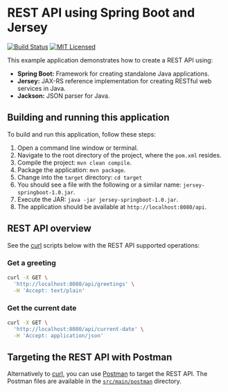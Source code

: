 # REST API using Spring Boot and Jersey

[![Build Status](https://travis-ci.org/cassiomolin/jersey-springboot.svg?branch=master)](https://travis-ci.org/cassiomolin/jersey-springboot)
[![MIT Licensed](https://img.shields.io/badge/license-MIT-blue.svg)](https://raw.githubusercontent.com/cassiomolin/jersey-springboot/master/LICENSE.txt)

This example application demonstrates how to create a REST API using:

 - **Spring Boot:** Framework for creating standalone Java applications.
 - **Jersey:** JAX-RS reference implementation for creating RESTful web services in Java.
 - **Jackson:** JSON parser for Java.

## Building and running this application

To build and run this application, follow these steps:

1. Open a command line window or terminal.
1. Navigate to the root directory of the project, where the `pom.xml` resides.
1. Compile the project: `mvn clean compile`.
1. Package the application: `mvn package`.
1. Change into the `target` directory: `cd target`
1. You should see a file with the following or a similar name: `jersey-springboot-1.0.jar`.
1. Execute the JAR: `java -jar jersey-springboot-1.0.jar`.
1. The application should be available at `http://localhost:8080/api`.

## REST API overview

See the [curl][] scripts below with the REST API supported operations:

### Get a greeting

```bash
curl -X GET \
  'http://localhost:8080/api/greetings' \
  -H 'Accept: text/plain'
```

### Get the current date

```bash
curl -X GET \
  'http://localhost:8080/api/current-date' \
  -H 'Accept: application/json'
```

## Targeting the REST API with Postman

Alternatively to [curl][], you can use [Postman][] to target the REST API. The Postman files are available in the [`src/main/postman`](src/main/postman) directory.


[Postman]: https://www.getpostman.com/
[curl]: https://curl.haxx.se/
